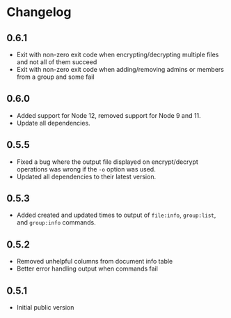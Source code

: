 # Changelog

## 0.6.1

+ Exit with non-zero exit code when encrypting/decrypting multiple files and not all of them succeed
+ Exit with non-zero exit code when adding/removing admins or members from a group and some fail

## 0.6.0

+ Added support for Node 12, removed support for Node 9 and 11.
+ Update all dependencies.

## 0.5.5

+ Fixed a bug where the output file displayed on encrypt/decrypt operations was wrong if the `-o` option was used.
+ Updated all dependencies to their latest version.

## 0.5.3

+ Added created and updated times to output of `file:info`, `group:list`, and `group:info` commands.

## 0.5.2

+ Removed unhelpful columns from document info table
+ Better error handling output when commands fail

## 0.5.1

+ Initial public version